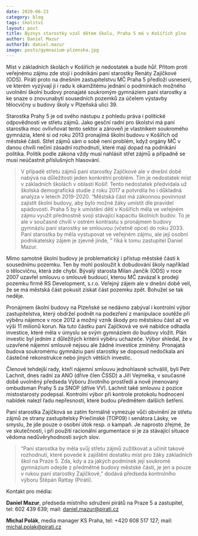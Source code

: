 ```yaml
---
date: 2020-06-23
category: blog
tags: školství
layout: post
title: Byznys starostky vzal dětem školu, Praha 5 má v Košířích plno
author: Daniel Mazur 
authorId: daniel.mazur
image: posts/gymnazium-plzenska.jpg
---
```



Míst v základních školách v Košířích je nedostatek a bude hůř. Přitom proti veřejnému zájmu zde stojí i podnikání paní starostky Renáty Zajíčkové (ODS). Piráti proto na dnešním zastupitelstvu MČ Praha 5 předloží usnesení, ve kterém vyzývají  ji i radu k okamžitému jednání o podmínkách možného uvolnění školní budovy pronajaté soukromým gymnáziem paní starostky a ke snaze o znovunabytí sousedních pozemků za účelem výstavby tělocvičny u budovy školy v Plzeňská ulici 39. 

Starostka Prahy 5 je od svého nástupu z pohledu práva i politické odpovědnosti ve střetu zájmů.  Jako gesční radní pro školství má paní starostka moc ovlivňovat tento sektor a zároveň je vlastníkem soukromého gymnázia, které si od roku 2013 pronajímá školní budovu v Košířích od městské části. Střet zájmů sám o sobě není problém, když orgány MČ v danou chvíli nečiní zásadní rozhodnutí, které mají dopad na podnikání politika. Politik podle zákona vždy musí nahlásit střet zájmů a případně se musí neúčastnit příslušných hlasování. 
 
> V případě střetu zájmů paní starostky Zajíčkové ale v dnešní době nabývá na důležitosti jeden konkrétní problém. Tím je nedostatek míst v základních školách v oblasti Košíř. Tento nedostatek předvídala už školská demografická studie z roku 2017 a potvrdila ho i důkladná analýza v letech 2019-2020. “Městská část má zákonnou povinnost zajistit školní budovy, aby bylo možné žáky umístit dle pravidel spádovosti. Praha 5 by k umístění dětí v Košířích měla ve veřejném zájmu využít přednostně svoji stávající kapacitu školních budov. To je ale v současné chvíli v ostrém kontrastu s pronájmem budovy gymnáziu paní starostky se smlouvou (včetně opce) do roku 2033. Paní starostka by měla vystupovat ve veřejném zájmu, ale její osobní podnikatelský zájem je zjevně jinde, ” říká k tomu zastupitel Daniel Mazur. 
 
Mimo samotné školní budovy je problematický i přístup městské části k sousednímu pozemku. Ten by mohl posloužit k dobudování školy například o tělocvičnu, která zde chybí. Bývalý starosta Milan Jančík (ODS)  v roce 2007 uzavřel smlouvu o smlouvě budoucí, kterou MČ zavázal k prodeji pozemku firmě RS Development, s.r.o. Veřejný zájem ale v dnešní době velí, že se má městská část pokusit získat část pozemku zpět. Bohužel se tak neděje.
 
Pronájmem školní budovy na Plzeňské se nedávno zabýval i kontrolní výbor zastupitelstva, který obdržel podnět na podezření z manipulace soutěže při výběru nájemce v roce 2012 a možný vznik škody pro městskou část až ve výši 11 milionů korun. Na tuto částku paní Zajíčková ve své nabídce odhadla investice, které měla v úmyslu se svým gymnáziem do budovy vložit. Plán investic byl jedním z důležitých kritérií výběru uchazeče. Výbor shledal, že v uzavřené nájemní smlouvě nejsou ale žádné investice zmíněny. Pronajatá budova soukromému gymnáziu paní starostky se doposud nedočkala ani částečné rekonstrukce nebo jiných větších investic. 
 
Členové tehdejší rady, kteří nájemní smlouvu jednohlasně schválili, byli Petr Lachnit, dnes radní za ANO (dříve člen ČSSD) a Jiří Vejmelka, v současné době uvolněný předseda Výboru životního prostředí a nově jmenovaný ombudsman Prahy 5 za SNOP (dříve VV).  Lachnit také smlouvu z pozice mistostarosty podepsal. Kontrolni výbor při kontrole protokolu hodnocení nabídek nalezl řadu nepřesností, které budou předmětem dalších šetření.
 
Paní starostka Zajíčková se zatím formálně vymezuje vůči obvinění ze střetu zájmů ze strany zastupitelsky Priečinské (TOP09) i senátora Lásky, ve smyslu, že  jde pouze o osobní útok resp. o kampaň. Je naprosto zřejmé, že ve skutečnosti, i při použití racionální argumentace si je za stávající situace vědoma nedůvěryhodnosti svých slov. 
 
> “Paní starostka by měla svůj střetu zájmů zužitkovat a učinit takové rozhodnutí, které povede k zajištění dostatku míst pro žáky základních škol na Praze 5. Zda, kdy a za jakých podmínek její soukromé gymnázium odejde z předmětné budovy městské části, je jen a pouze v rukou paní starostky Zajíčkové,” dodává předseda kontrolního výboru Štěpán Rattay (Piráti). 

Kontakt pro média:

**Daniel Mazur**, předseda místního sdružení pirátů na Praze 5 a zastupitel, tel: 602 439 639; mail: [daniel.mazur@pirati.cz](mailto:daniel.mazur@pirati.cz)

**Michal Polák**, media manager KS Praha,  tel: +420 608 517 127; mail: [michal.polak@pirati.cz](mailto:michal.polak@pirati.cz) 

